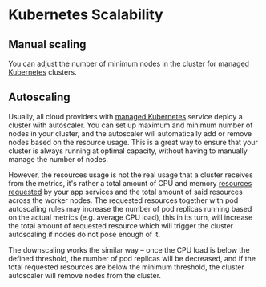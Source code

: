 # Kubernetes Scalability

## Manual scaling

You can adjust the number of minimum nodes in the cluster for [managed Kubernetes](managed.md) clusters.

## Autoscaling

Usually, all cloud providers with [managed Kubernetes](managed.md) service deploy a cluster with autoscaler. You can set up maximum and minimum number of nodes in your cluster, and the autoscaler will automatically add or remove nodes based on the resource usage. This is a great way to ensure that your cluster is always running at optimal capacity, without having to manually manage the number of nodes.

However, the resources usage is not the real usage that a cluster receives from the metrics, it's rather a total amount of CPU and memory [resources requested](../apps/resources.md) by your app services and the total amount of said resources across the worker nodes. The requested resources together with pod autoscaling rules may increase the number of pod replicas running based on the actual metrics (e.g. average CPU load), this in its turn, will increase the total amount of requested resource which will trigger the cluster autoscaling if nodes do not pose enough of it. 

The downscaling works the similar way – once the CPU load is below the defined threshold, the number of pod replicas will be decreased, and if the total requested resources are below the minimum threshold, the cluster autoscaler will remove nodes from the cluster.
